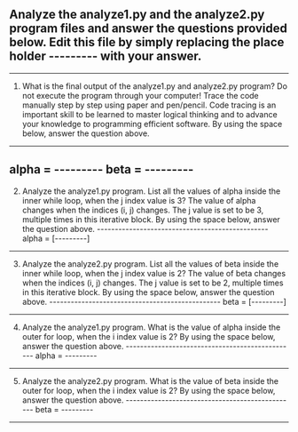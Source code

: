 ## Analyze the analyze1.py and the analyze2.py program files and answer the questions provided below. Edit this file by simply replacing the place holder --------- with your answer.
------------------------------------------------
1) What is the final output of the analyze1.py and analyze2.py program? Do not execute the program through your computer! Trace the code manually step by step using paper and pen/pencil. Code tracing is an important skill to be learned to master logical thinking and to advance your knowledge to programming efficient software. By using the space below, answer the question above. 
------------------------------------------------
alpha = ---------
beta =  ---------
------------------------------------------------
2) Analyze the analyze1.py program. List all the values of alpha inside the inner while loop, when the j index value is 3? The value of alpha changes when the indices (i, j) changes. The j value is set to be 3, multiple times in this iterative block. By using the space below, answer the question above. ------------------------------------------------
alpha = [---------]
------------------------------------------------
3) Analyze the analyze2.py program. List all the values of beta inside the inner while loop, when the j index value is 2? The value of beta changes when the indices (i, j) changes. The j value is set to be 2, multiple times in this iterative block. By using the space below, answer the question above. ------------------------------------------------
beta = [---------]
------------------------------------------------
4) Analyze the analyze1.py program. What is the value of alpha inside the outer for loop, when the i index value is 2? By using the space below, answer the question above. ------------------------------------------------
alpha = ---------
------------------------------------------------
5) Analyze the analyze2.py program. What is the value of beta inside the outer for loop, when the i index value is 2? By using the space below, answer the question above. ------------------------------------------------
beta = ---------
------------------------------------------------